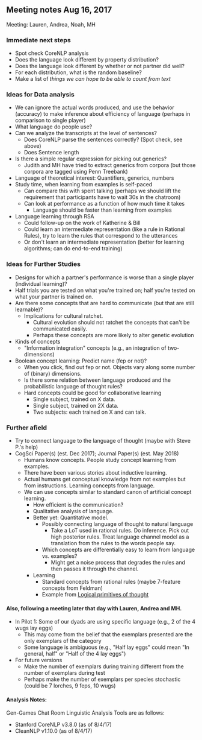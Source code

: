 ## Meeting notes Aug 16, 2017

Meeting: Lauren, Andrea, Noah, MH

### Immediate next steps
  - Spot check CoreNLP analysis
  - Does the language look different by property distribution?
  - Does the language look different by whether or not partner did well?
  - For each distribution, what is the random baseline?
  - Make a list of *things we can hope to be able to count from text*

### Ideas for Data analysis

  - We can ignore the actual words produced, and use the behavior (accuracy) to make inference about efficiency of language (perhaps in comparison to single player)
  - What language do people use?
  - Can we analyze the transcripts at the level of sentences?
    - Does CoreNLP parse the sentences correctly? (Spot check, see above)
    - Does Sentence length
  - Is there a simple regular expression for picking out generics?
    - Judith and MH have tried to extract generics from corpora (but those corpora are tagged using Penn Treebank)
  - Language of theoretical interest: Quantifiers, generics, numbers
  - Study time, when learning from examples is self-paced
    - Can compare this with spent talking (perhaps we should lift the requirement that participants have to wait 30s in the chatroom)
    - Can look at performance as a function of how much time it takes
      - Language should be faster than learning from examples
  - Language learning through RSA
    - Could follow-up on the work of Katherine & Bill
    - Could learn an intermediate representation (like a rule in Rational Rules), try to learn the rules that correspond to the utterances
    - Or don't learn an intermediate representation (better for learning algorithms; can do end-to-end training)

### Ideas for Further Studies
  - Designs for which a partner's performance is worse than a single player (individual learning)?
  - Half trials you are tested on what you're trained on; half you're tested on what your partner is trained on.
  - Are there some concepts that are hard to communicate (but that are still learnable)?
    - Implications for cultural ratchet.
      - Cultural evolution should not ratchet the concepts that can't be communicated easily.
      - Perhaps these concepts are more likely to alter genetic evolution
  - Kinds of concepts
    - "Information integration" concepts (e.g., an integration of two-dimensions)
  - Boolean concept learning: Predict name (fep or not)?
    - When you click, find out fep or not. Objects vary along some number of (binary) dimensions.
    - Is there some relation between language produced and the probabilistic language of thought rules?
    - Hard concepts could be good for collaborative learning
      - Single subject, trained on X data.
      - Single subject, trained on 2X data.
      - Two subjects: each trained on X and can talk.

### Further afield
  - Try to connect language to the language of thought (maybe with Steve P.'s help)
  - CogSci Paper(s) (est. Dec 2017); Journal Paper(s) (est. May 2018)
    - Humans know concepts. People study concept learning from examples.
    - There have been various stories about inductive learning.
    - Actual humans get conceptual knowledge from not examples but from instructions. Learning concepts from language.
    - We can use concepts similar to standard canon of artificial concept learning.
      - How efficient is the communication?
      - Qualitative analysis of language.
      - Better yet: Quantitative model.
        - Possibly connecting language of thought to natural language
          - Take a LoT used in rational rules. Do inference. Pick out high posterior rules. Treat language channel model as a translation from the rules to the words people say.
        - Which concepts are differentially easy to learn from language vs. examples?
          - Might get a noise process that degrades the rules and then passes it through the channel.
      - Learning
        - Standard concepts from rational rules (maybe 7-feature concepts from Feldman)
        - Example from [Logical primitives of thought](https://colala.bcs.rochester.edu/papers/piantadosi2016logical.pdf)


#### Also, following a meeting later that day with Lauren, Andrea and MH.
- In Pilot 1: Some of our dyads are using specific language (e.g., 2 of the 4 wugs lay eggs)
  - This may come from the belief that the exemplars presented are the only exemplars of the category
  - Some language is ambiguous (e.g., "Half lay eggs" could mean "In general, half" or "Half of the 4 lay eggs")
- For future versions
  - Make the number of exemplars during training different from the number of exemplars during test
  - Perhaps make the number of exemplars per species stochastic (could be 7 lorches, 9 feps, 10 wugs)

#### Analysis Notes:
Gen-Games Chat Room Linguistic Analysis Tools are as follows:

- Stanford CoreNLP v3.8.0 (as of 8/4/17)
- CleanNLP v1.10.0 (as of 8/4/17)